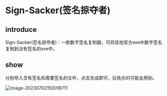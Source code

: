# Sign-Sacker(签名掠夺者)

## introduce

Sign-Sacker(签名掠夺者)：一款数字签名复制器，可将其他官方exe中数字签名复制到没有签名的exe中。

## show

分别导入含有签名和需要签名的文件，点击生成即可，玩免杀的可能会用到。

![image-20230702150018711](https://img2023.cnblogs.com/blog/2411575/202307/2411575-20230702150020554-175648004.png)
